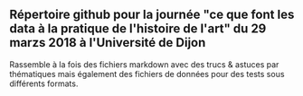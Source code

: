 ## Répertoire github pour la journée "ce que font les **data** à la pratique de l'histoire de l'art" du 29 marzs 2018 à l'Université de Dijon

Rassemble à la fois des fichiers markdown avec des trucs & astuces par thématiques mais également des fichiers de données pour des tests sous différents formats.
